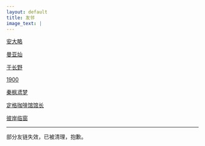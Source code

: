 ```yaml
---
layout: default
title: 友邻
image_text: |
---
```



[安大略](http://www.anandalue.com/)

[曼亚灿](https://manyacan.com/)

[于长野](https://rabithua.club/)

[1900](http://1900.live/)

[秦枫鸢梦](https://blog.zwying.com/)

[定格咖啡馆馆长](https://kaix.in/)

[彼岸临窗](https://oneblogx.com/)

-----

部分友链失效，已被清理，抱歉。

<style>
  h2 + p { margin-top: -1.2em; font-size: .8em; }
  article ul { list-style: square; }
</style>
